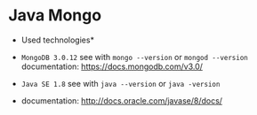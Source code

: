 # Java Mongo

* Used technologies*

* `MongoDB 3.0.12` see with `mongo --version` or `mongod --version`
documentation:  https://docs.mongodb.com/v3.0/

* `Java SE 1.8` see with `java --version` or `java -version`
* documentation: http://docs.oracle.com/javase/8/docs/
